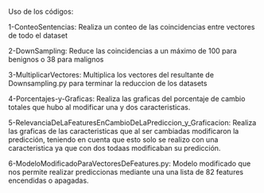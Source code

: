 Uso de los códigos:

1-ConteoSentencias:
    Realiza un conteo de las coincidencias entre vectores de todo el dataset

2-DownSampling: 
    Reduce las coincidencias a un máximo de 100 para benignos o 38 para malignos

3-MultiplicarVectores:
    Multiplica los vectores del resultante de Downsampling.py para terminar la reduccion de los datasets

4-Porcentajes-y-Graficas:
    Realiza las graficas del porcentaje de cambio totales que hubo al modificar una y dos caracteristicas.
    
5-RelevanciaDeLaFeaturesEnCambioDeLaPrediccion_y_Graficacion:
    Realiza las graficas de las caracteristicas que al ser cambiadas modificaron la predicción, teniendo en cuenta que esto solo se realizo con una caracteristica ya     que con dos todaas modificaban su predicción.
    
6-ModeloModificadoParaVectoresDeFeatures.py:
    Modelo modificado que nos permite realizar prediccionas mediante una una lista de 82 features encendidas o apagadas.

